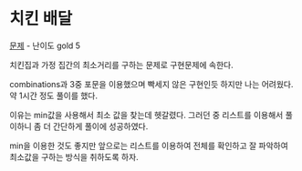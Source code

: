 # 치킨 배달

[문제](https://www.acmicpc.net/problem/15686) - 난이도 gold 5

치킨집과 가정 집간의 최소거리를 구하는 문제로 구현문제에 속한다.

combinations과 3중 포문을 이용했으며 빡세지 않은 구현인듯 하지만 나는 어려웠다. 약 1시간 정도 풀이를 했다.

이유는 min값을 사용해서 최소 값을 찾는데 헷갈렸다. 그러던 중 리스트를 이용해서 풀이하니 좀 더 간단하게 풀이에 성공하였다.

min을 이용한 것도 좋지만 앞으로는 리스트를 이용하여 전체를 확인하고 잘 파악하여 최소값을 구하는 방식을 취하도록 하자.
